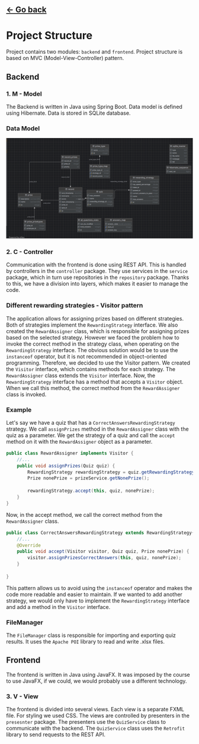 ## [<- Go back](../README.md)

# Project Structure

Project contains two modules: `backend` and `frontend`.
Project structure is based on MVC (Model-View-Controller) pattern.

## Backend
### 1. M - Model
The Backend is written in Java using Spring Boot.
Data model is defined using Hibernate.
Data is stored in SQLite database.

### Data Model
![Model](img/DataModel.png)


### 2. C - Controller
Communication with the frontend is done using REST API.
This is handled by controllers in the `controller` package.
They use services in the `service` package, which in turn use repositories in the `repository` package.
Thanks to this, we have a division into layers, which makes it easier to manage the code.

### Different rewarding strategies - Visitor pattern
The application allows for assigning prizes based on different strategies.
Both of strategies implement the `RewardingStrategy` interface.
We also created the `RewardAssigner` class, which is responsible for assigning prizes based on the selected strategy.
However we faced the problem how to invoke the correct method in the strategy class, when operating on the `RewardingStrategy` interface.
The obvious solution would be to use the `instanceof` operator, but it is not recommended in object-oriented programming.
Therefore, we decided to use the Visitor pattern.
We created the `Visitor` interface, which contains methods for each strategy.
The `RewardAssigner` class extends the `Visitor` interface.
Now, the `RewardingStrategy` interface has a method that accepts a `Visitor` object.
When we call this method, the correct method from the `RewardAssigner` class is invoked.


### Example

Let's say we have a quiz that has a `CorrectAnswersRewardingStrategy` strategy.
We call `assignPrizes` method in the `RewardAssigner` class with the quiz as a parameter.
We get the strategy of a quiz and call the `accept` method on it with the `RewardAssigner` object as a parameter.

```java
public class RewardAssigner implements Visitor {
    //...
    public void assignPrizes(Quiz quiz) {
        RewardingStrategy rewardingStrategy = quiz.getRewardingStrategy();
        Prize nonePrize = prizeService.getNonePrize();

        rewardingStrategy.accept(this, quiz, nonePrize);
    }
}
```

Now, in the accept method, we call the correct method from the `RewardAssigner` class.

```java
public class CorrectAnswersRewardingStrategy extends RewardingStrategy{
    //...
    @Override
    public void accept(Visitor visitor, Quiz quiz, Prize nonePrize) {
        visitor.assignPrizesCorrectAnswers(this, quiz, nonePrize);
    }

}
```

This pattern allows us to avoid using the `instanceof` operator and makes the code more readable and easier to maintain.
If we wanted to add another strategy, we would only have to implement the `RewardingStrategy` interface and add a method in the `Visitor` interface.

### FileManager
The `FileManager` class is responsible for importing and exporting quiz results.
It uses the `Apache POI` library to read and write .xlsx files.

## Frontend
The frontend is written in Java using JavaFX.
It was imposed by the course to use JavaFX, if we could, we would probably use a different technology.

### 3. V - View
The frontend is divided into several views. Each view is a separate FXML file.
For styling we used CSS.
The views are controlled by presenters in the `presesnter` package.
The presenters use the `QuizService` class to communicate with the backend.
The `QuizService` class uses the `Retrofit` library to send requests to the REST API.


